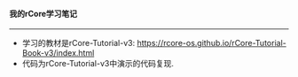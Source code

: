 #### 我的rCore学习笔记  
---

+ 学习的教材是rCore-Tutorial-v3: https://rcore-os.github.io/rCore-Tutorial-Book-v3/index.html  
+ 代码为rCore-Tutorial-v3中演示的代码复现. 

